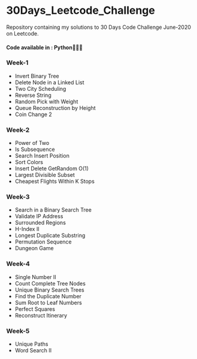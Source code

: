 # 30Days_Leetcode_Challenge

Repository containing my solutions to 30 Days Code Challenge June-2020 on Leetcode.
#### Code available in : Python🙋🏻‍♀️

### Week-1
- Invert Binary Tree  
- Delete Node in a Linked List 
- Two City Scheduling
- Reverse String
- Random Pick with Weight
- Queue Reconstruction by Height
- Coin Change 2
### Week-2
- Power of Two
- Is Subsequence 
- Search Insert Position 
- Sort Colors 
- Insert Delete GetRandom O(1)
- Largest Divisible Subset
- Cheapest Flights Within K Stops
### Week-3
- Search in a Binary Search Tree
- Validate IP Address
- Surrounded Regions
- H-Index II
- Longest Duplicate Substring
- Permutation Sequence
- Dungeon Game
### Week-4
- Single Number II
- Count Complete Tree Nodes 
- Unique Binary Search Trees
- Find the Duplicate Number
- Sum Root to Leaf Numbers
- Perfect Squares
- Reconstruct Itinerary
### Week-5
- Unique Paths
- Word Search II

